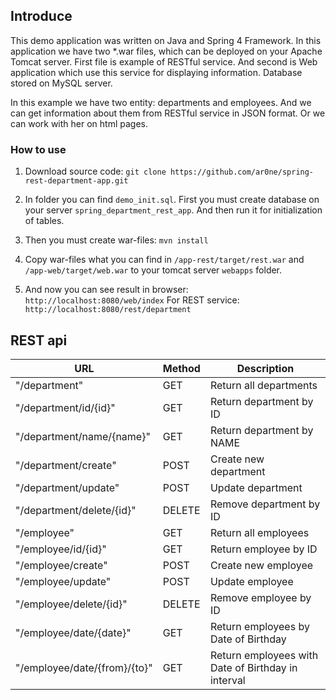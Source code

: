 ## Introduce

This demo application was written on Java and Spring 4 Framework.
In this application we have two *.war files, which can be deployed on your Apache Tomcat server.
First file is example of RESTful service. And second is Web application which use this service for displaying information.
Database stored on MySQL server.

In this example we have two entity: departments and employees. And we can get information about them from RESTful service in JSON format. Or we can work with her on html pages.

### How to use

1. Download source code:
`git clone https://github.com/ar0ne/spring-rest-department-app.git`

2. In folder you can find `demo_init.sql`. First you must create database on your server `spring_department_rest_app`. And then run it for initialization of tables.

3. Then you must create war-files:
`mvn install`

4. Copy war-files what you can find in `/app-rest/target/rest.war` and `/app-web/target/web.war` to your tomcat server `webapps` folder.

5. And now you can see result in browser:
`http://localhost:8080/web/index`
For REST service: `http://localhost:8080/rest/department`

## REST api

| URL                          | Method | Description                                        |
|------------------------------|--------|----------------------------------------------------|
| "/department"                | GET    | Return all departments                             |
| "/department/id/{id}"        | GET    | Return department by ID                            |
| "/department/name/{name}"    | GET    | Return department by NAME                          |
| "/department/create"         | POST   | Create new department                              |
| "/department/update"         | POST   | Update department                                  |
| "/department/delete/{id}"    | DELETE | Remove department by ID                            |
| "/employee"                  | GET    | Return all employees                               |
| "/employee/id/{id}"          | GET    | Return employee by ID                              |
| "/employee/create"           | POST   | Create new employee                                |
| "/employee/update"           | POST   | Update employee                                    |
| "/employee/delete/{id}"      | DELETE | Remove employee by ID                              |
| "/employee/date/{date}"      | GET    | Return employees by Date of Birthday               |
| "/employee/date/{from}/{to}" | GET    | Return employees with Date of Birthday in interval |